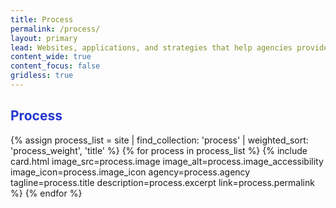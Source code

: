 ```yaml
---
title: Process
permalink: /process/
layout: primary
lead: Websites, applications, and strategies that help agencies provide excellent value to the public.
content_wide: true
content_focus: false
gridless: true
---
```


<style>
h2 {
  color:#2337CE;
}
</style>

<section class="nz-section background-gray">
<div class="nz-grid">
    <div class="nz-width-two-thirds">
      <h2 tabindex="0">Process</h2>
    </div>
</div>

<div class="nz-grid">
  <section class="nz-section">
    <div class="nz-section-bottom">
      <div class="nz-flex nz-flex-wrap">
        {% assign process_list = site | find_collection: 'process' | weighted_sort: 'process_weight', 'title' %}
        {% for process in process_list %}
          {% include card.html
           image_src=process.image
           image_alt=process.image_accessibility
           image_icon=process.image_icon
           agency=process.agency
           tagline=process.title
           description=process.excerpt
           link=process.permalink
          %}
        {% endfor %}
      </div>
    </div>
  </section>
</div>
</section>
